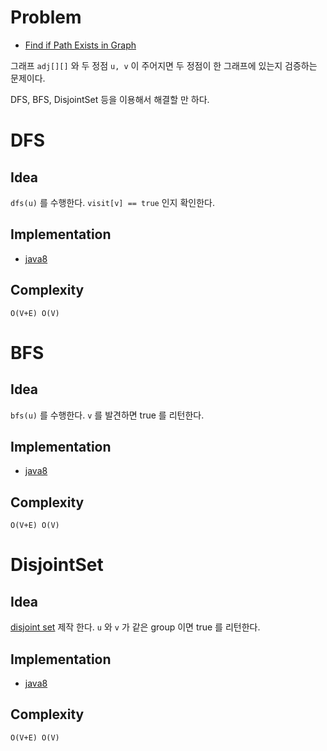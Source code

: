 # Problem

* [Find if Path Exists in Graph](https://leetcode.com/problems/find-if-path-exists-in-graph/)

그래프 `adj[][]` 와 두 정점 `u, v` 이 주어지면 두 정점이 한 그래프에 있는지 검증하는 문제이다.

DFS, BFS, DisjointSet 등을 이용해서 해결할 만 하다.

# DFS 

## Idea

`dfs(u)` 를 수행한다. `visit[v] == true`  인지 확인한다.

## Implementation

* [java8](/leetcode2/FindifPathExistsinGraph/MainApp.java)

## Complexity

```
O(V+E) O(V)
```

# BFS

## Idea

`bfs(u)` 를 수행한다. `v` 를 발견하면 true 를 리턴한다.

## Implementation

* [java8](/leetcode2/FindifPathExistsinGraph/MainApp.java)

## Complexity

```
O(V+E) O(V)
```

# DisjointSet

## Idea

[disjoint set](/fundamentals/disjointset/unionfind/README.md) 제작 한다. `u` 와 `v` 가 같은 group 이면 true 를 리턴한다.

## Implementation

* [java8](/leetcode2/FindifPathExistsinGraph/MainApp.java)

## Complexity

```
O(V+E) O(V)
```
